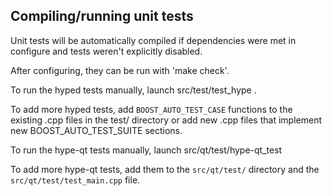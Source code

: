 Compiling/running unit tests
------------------------------------

Unit tests will be automatically compiled if dependencies were met in configure
and tests weren't explicitly disabled.

After configuring, they can be run with 'make check'.

To run the hyped tests manually, launch src/test/test_hype .

To add more hyped tests, add `BOOST_AUTO_TEST_CASE` functions to the existing
.cpp files in the test/ directory or add new .cpp files that
implement new BOOST_AUTO_TEST_SUITE sections.

To run the hype-qt tests manually, launch src/qt/test/hype-qt_test

To add more hype-qt tests, add them to the `src/qt/test/` directory and
the `src/qt/test/test_main.cpp` file.
